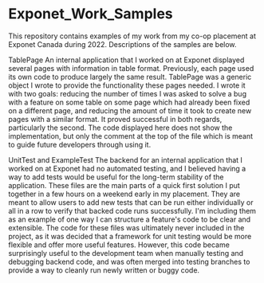 # Exponet_Work_Samples

This repository contains examples of my work from my co-op placement at Exponet Canada during 2022. Descriptions of the samples are below.


TablePage
An internal application that I worked on at Exponet displayed several pages with information in table format. Previously, each page used its own code to produce largely the same result. TablePage was a generic object I wrote to provide the functionality these pages needed. I wrote it with two goals: reducing the number of times I was asked to solve a bug with a feature on some table on some page which had already been fixed on a different page, and reducing the amount of time it took to create new pages with a similar format. It proved successful in both regards, particularly the second. The code displayed here does not show the implementation, but only the comment at the top of the file which is meant to guide future developers through using it.


UnitTest and ExampleTest
The backend for an internal application that I worked on at Exponet had no automated testing, and I believed having a way to add tests would be useful for the long-term stability of the application. These files are the main parts of a quick first solution I put together in a few hours on a weekend early in my placement. They are meant to allow users to add new tests that can be run either individually or all in a row to verify that backed code runs successfully. I'm including them as an example of one way I can structure a feature's code to be clear and extensible. The code for these files was ultimately never included in the project, as it was decided that a framework for unit testing would be more flexible and offer more useful features. However, this code became surprisingly useful to the development team when manually testing and debugging backend code, and was often merged into testing branches to provide a way to cleanly run newly written or buggy code.
